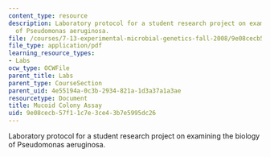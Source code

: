 ```yaml
---
content_type: resource
description: Laboratory protocol for a student research project on examining the biology
  of Pseudomonas aeruginosa.
file: /courses/7-13-experimental-microbial-genetics-fall-2008/9e08cecb57f11c7e3ce43b7e5995dc26_MIT7_13f08_lab12_Protocol_Mucoid.pdf
file_type: application/pdf
learning_resource_types:
- Labs
ocw_type: OCWFile
parent_title: Labs
parent_type: CourseSection
parent_uid: 4e55194a-0c3b-2934-821a-1d3a37a1a3ae
resourcetype: Document
title: Mucoid Colony Assay
uid: 9e08cecb-57f1-1c7e-3ce4-3b7e5995dc26
---
```

Laboratory protocol for a student research project on examining the biology of Pseudomonas aeruginosa.

